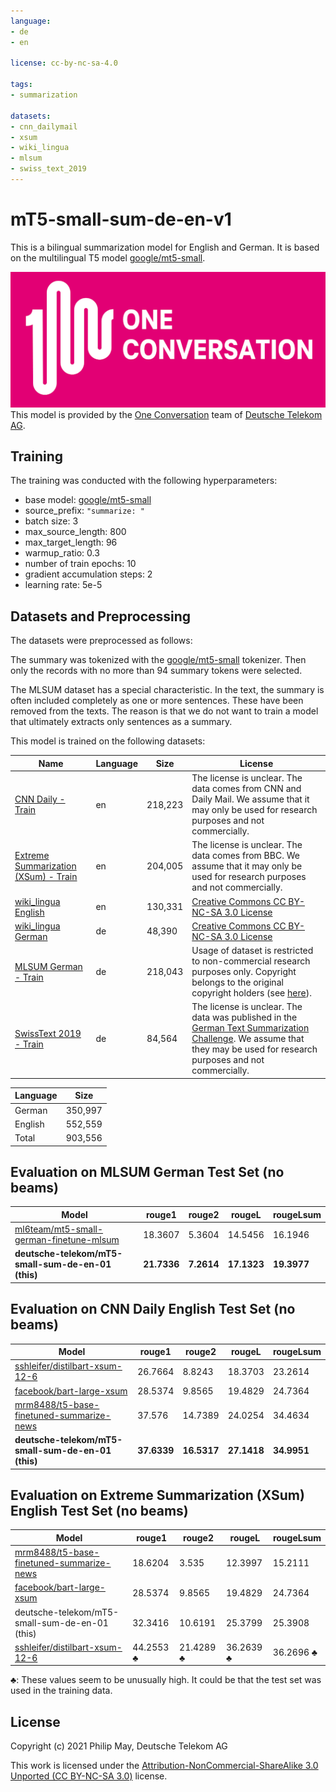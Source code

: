 ```yaml
---
language:
- de
- en

license: cc-by-nc-sa-4.0

tags:
- summarization

datasets:
- cnn_dailymail
- xsum
- wiki_lingua
- mlsum
- swiss_text_2019
---
```


# mT5-small-sum-de-en-v1

This is a bilingual summarization model for English and German. It is based on the multilingual T5 model [google/mt5-small](https://huggingface.co/google/mt5-small).

[![One Conversation](https://raw.githubusercontent.com/telekom/HPOflow/main/docs/source/imgs/1c-logo.png)](https://www.welove.ai/)
This model is provided by the [One Conversation](https://www.welove.ai/)
team of [Deutsche Telekom AG](https://www.telekom.com/).

## Training

The training was conducted with the following hyperparameters:

- base model: [google/mt5-small](https://huggingface.co/google/mt5-small)
- source_prefix: `"summarize: "`
- batch size: 3
- max_source_length: 800
- max_target_length: 96
- warmup_ratio: 0.3
- number of train epochs: 10
- gradient accumulation steps: 2
- learning rate: 5e-5

## Datasets and Preprocessing

The datasets were preprocessed as follows:

The summary was tokenized with the [google/mt5-small](https://huggingface.co/google/mt5-small) tokenizer. Then only the records with no more than 94 summary tokens were selected.

The MLSUM dataset has a special characteristic. In the text, the summary is often included completely as one or more sentences. These have been removed from the texts. The reason is that we do not want to train a model that ultimately extracts only sentences as a summary.

This model is trained on the following datasets:

| Name | Language | Size | License
|------|----------|------|--------
| [CNN Daily - Train](https://github.com/abisee/cnn-dailymail) | en | 218,223 | The license is unclear. The data comes from CNN and Daily Mail. We assume that it may only be used for research purposes and not commercially.
| [Extreme Summarization (XSum) - Train](https://github.com/EdinburghNLP/XSum) | en | 204,005 | The license is unclear. The data comes from BBC. We assume that it may only be used for research purposes and not commercially.
| [wiki_lingua English](https://github.com/esdurmus/Wikilingua) | en | 130,331 | [Creative Commons CC BY-NC-SA 3.0 License](https://www.wikihow.com/wikiHow:Terms-of-Use)
| [wiki_lingua German](https://github.com/esdurmus/Wikilingua) | de | 48,390 | [Creative Commons CC BY-NC-SA 3.0 License](https://www.wikihow.com/wikiHow:Terms-of-Use)
| [MLSUM German - Train](https://github.com/ThomasScialom/MLSUM) | de | 218,043 | Usage of dataset is restricted to non-commercial research purposes only. Copyright belongs to the original copyright holders (see [here](https://github.com/ThomasScialom/MLSUM#mlsum)).
| [SwissText 2019 - Train](https://www.swisstext.org/2019/shared-task/german-text-summarization-challenge.html) | de | 84,564 | The license is unclear. The data was published in the [German Text Summarization Challenge](https://www.swisstext.org/2019/shared-task/german-text-summarization-challenge.html). We assume that they may be used for research purposes and not commercially.

| Language | Size
|------|------
| German | 350,997
| English | 552,559
| Total | 903,556

## Evaluation on MLSUM German Test Set (no beams)

| Model | rouge1 | rouge2 | rougeL | rougeLsum
|-------|--------|--------|--------|----------
| [ml6team/mt5-small-german-finetune-mlsum](https://huggingface.co/ml6team/mt5-small-german-finetune-mlsum) | 18.3607 | 5.3604 | 14.5456 | 16.1946
| **deutsche-telekom/mT5-small-sum-de-en-01 (this)** | **21.7336** | **7.2614** | **17.1323** | **19.3977**

## Evaluation on CNN Daily English Test Set (no beams)

| Model | rouge1 | rouge2 | rougeL | rougeLsum
|-------|--------|--------|--------|----------
| [sshleifer/distilbart-xsum-12-6](https://huggingface.co/sshleifer/distilbart-xsum-12-6) | 26.7664 | 8.8243 | 18.3703 | 23.2614
| [facebook/bart-large-xsum](https://huggingface.co/facebook/bart-large-xsum) | 28.5374 | 9.8565 | 19.4829 | 24.7364
| [mrm8488/t5-base-finetuned-summarize-news](https://huggingface.co/mrm8488/t5-base-finetuned-summarize-news) | 37.576 | 14.7389 | 24.0254 | 34.4634
| **deutsche-telekom/mT5-small-sum-de-en-01 (this)** | **37.6339** | **16.5317** | **27.1418** | **34.9951**


## Evaluation on Extreme Summarization (XSum) English Test Set (no beams)

| Model | rouge1 | rouge2 | rougeL | rougeLsum
|-------|--------|--------|--------|----------
| [mrm8488/t5-base-finetuned-summarize-news](https://huggingface.co/mrm8488/t5-base-finetuned-summarize-news) | 18.6204 | 3.535 | 12.3997 | 15.2111
| [facebook/bart-large-xsum](https://huggingface.co/facebook/bart-large-xsum) | 28.5374 | 9.8565 | 19.4829 | 24.7364
| deutsche-telekom/mT5-small-sum-de-en-01 (this) | 32.3416 | 10.6191 | 25.3799 | 25.3908
| [sshleifer/distilbart-xsum-12-6](https://huggingface.co/sshleifer/distilbart-xsum-12-6) | 44.2553 &clubs; | 21.4289 &clubs; | 36.2639 &clubs; | 36.2696 &clubs;

&clubs;: These values seem to be unusually high. It could be that the test set was used in the training data.

## License

Copyright (c) 2021 Philip May, Deutsche Telekom AG

This work is licensed under the [Attribution-NonCommercial-ShareAlike 3.0 Unported (CC BY-NC-SA 3.0)](https://creativecommons.org/licenses/by-nc-sa/3.0/) license.
